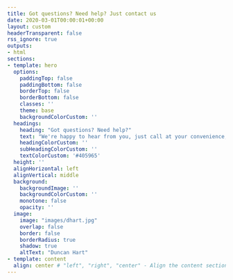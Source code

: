 ```yaml
---
title: Got questions? Need help? Just contact us
date: 2020-03-01T00:00:01+00:00
layout: custom
headerTransparent: false
rss_ignore: true
outputs:
- html
sections:
- template: hero
  options:
    paddingTop: false
    paddingBottom: false
    borderTop: false
    borderBottom: false
    classes: ''
    theme: base
    backgroundColorCustom: ''
  headings:
    heading: "Got questions? Need help?"
    text: "We're happy to hear from you, just call at your convenience, or drop us an email. We are open, always accessible and want direct communication with you. The place to start is at the top, with Duncan Hart: Duncan@CyberRiskQuant.com or call +1 (212) 2014-118."
    headingColorCustom: ''
    subHeadingColorCustom: ''
    textColorCustom: '#405965'
  height: ''
  alignHorizontal: left
  alignVertical: middle
  background:
    backgroundImage: '' 
    backgroundColorCustom: ''
    monotone: false
    opacity: ''
  image:
    image: "images/dhart.jpg"
    overlap: false
    border: false
    borderRadius: true
    shadow: true
    altText: "Duncan Hart"
- template: content
  align: center # "left", "right", "center" - Align the content section
---
```


